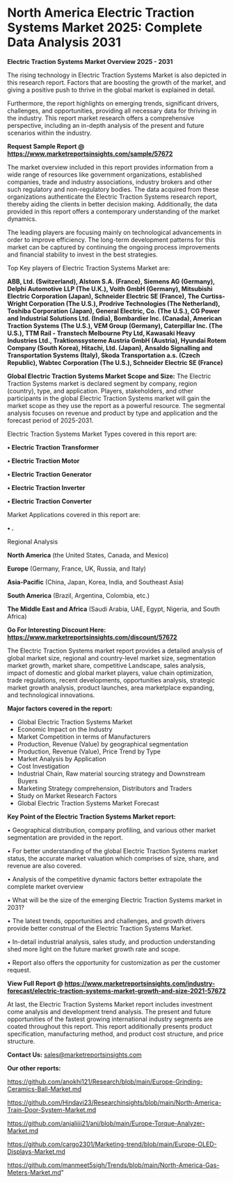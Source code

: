 # North America Electric Traction Systems Market 2025: Complete Data Analysis 2031

<Strong> Electric Traction Systems Market Overview 2025 - 2031</strong>

The rising technology in Electric Traction Systems Market is also depicted in this research report. Factors that are boosting the growth of the market, and giving a positive push to thrive in the global market is explained in detail.

Furthermore, the report highlights on emerging trends, significant drivers, challenges, and opportunities, providing all necessary data for thriving in the industry. This report market research offers a comprehensive perspective, including an in-depth analysis of the present and future scenarios within the industry.

<strong>Request Sample Report @ <a href=https://www.marketreportsinsights.com/sample/57672>https://www.marketreportsinsights.com/sample/57672</a></strong>

The market overview included in this report provides information from a wide range of resources like government organizations, established companies, trade and industry associations, industry brokers and other such regulatory and non-regulatory bodies. The data acquired from these organizations authenticate the Electric Traction Systems research report, thereby aiding the clients in better decision making. Additionally, the data provided in this report offers a contemporary understanding of the market dynamics.

The leading players are focusing mainly on technological advancements in order to improve efficiency. The long-term development patterns for this market can be captured by continuing the ongoing process improvements and financial stability to invest in the best strategies.

Top Key players of Electric Traction Systems Market are:

<strong>ABB, Ltd. (Switzerland), Alstom S.A. (France), Siemens AG (Germany), Delphi Automotive LLP (The U.K.), Voith GmbH (Germany), Mitsubishi Electric Corporation (Japan), Schneider Electric SE (France), The Curtiss-Wright Corporation (The U.S.), Prodrive Technologies (The Netherland), Toshiba Corporation (Japan), General Electric, Co. (The U.S.), CG Power and Industrial Solutions Ltd. (India), Bombardier Inc. (Canada), American Traction Systems (The U.S.), VEM Group (Germany), Caterpillar Inc. (The U.S.), TTM Rail - Transtech Melbourne Pty Ltd, Kawasaki Heavy Industries Ltd., Traktionssysteme Austria GmbH (Austria), Hyundai Rotem Company (South Korea), Hitachi, Ltd. (Japan), Ansaldo Signalling and Transportation Systems (Italy), Skoda Transportation a.s. (Czech Republic), Wabtec Corporation (The U.S.), Schneider Electric SE (France)</strong>

<strong><b>Global Electric Traction Systems Market Scope and Size:</b></strong>
The Electric Traction Systems market is declared segment by company, region (country), type, and application. Players, stakeholders, and other participants in the global Electric Traction Systems market will gain the market scope as they use the report as a powerful resource. The segmental analysis focuses on revenue and product by type and application and the forecast period of 2025-2031.

Electric Traction Systems Market Types covered in this report are:

<strong>• Electric Traction Transformer

• Electric Traction Motor

• Electric Traction Generator

• Electric Traction Inverter

• Electric Traction Converter</strong>

Market Applications covered in this report are:

<strong>• .</strong> 

Regional Analysis

<strong>North America</strong> (the United States, Canada, and Mexico)

<strong>Europe</strong> (Germany, France, UK, Russia, and Italy)

<strong>Asia-Pacific</strong> (China, Japan, Korea, India, and Southeast Asia)

<strong>South America</strong> (Brazil, Argentina, Colombia, etc.)

<strong>The Middle East and Africa</strong> (Saudi Arabia, UAE, Egypt, Nigeria, and South Africa)

<strong>Go For Interesting Discount Here: <a href=https://www.marketreportsinsights.com/discount/57672>https://www.marketreportsinsights.com/discount/57672</a></strong>

The Electric Traction Systems market report provides a detailed analysis of global market size, regional and country-level market size, segmentation market growth, market share, competitive Landscape, sales analysis, impact of domestic and global market players, value chain optimization, trade regulations, recent developments, opportunities analysis, strategic market growth analysis, product launches, area marketplace expanding, and technological innovations.

<strong><b>Major factors covered in the report:</b></strong>
<ul>
  <li>Global Electric Traction Systems Market </li>
  <li>Economic Impact on the Industry</li>
  <li>Market Competition in terms of Manufacturers</li>
  <li>Production, Revenue (Value) by geographical segmentation</li>
  <li>Production, Revenue (Value), Price Trend by Type</li>
  <li>Market Analysis by Application</li>
  <li>Cost Investigation</li>
  <li>Industrial Chain, Raw material sourcing strategy and Downstream Buyers</li>
  <li>Marketing Strategy comprehension, Distributors and Traders</li>
  <li>Study on Market Research Factors</li>
  <li>Global Electric Traction Systems Market Forecast</li>
</ul>

<strong><b>Key Point of the Electric Traction Systems Market report:</b></strong>

• Geographical distribution, company profiling, and various other market segmentation are provided in the report.

• For better understanding of the global Electric Traction Systems market status, the accurate market valuation which comprises of size, share, and revenue are also covered.

• Analysis of the competitive dynamic factors better extrapolate the complete market overview

• What will be the size of the emerging Electric Traction Systems market in 2031?

• The latest trends, opportunities and challenges, and growth drivers provide better construal of the Electric Traction Systems Market.

• In-detail industrial analysis, sales study, and production understanding shed more light on the future market growth rate and scope.

• Report also offers the opportunity for customization as per the customer request.

<strong><b>View Full Report @ <a href=https://www.marketreportsinsights.com/industry-forecast/electric-traction-systems-market-growth-and-size-2021-57672>https://www.marketreportsinsights.com/industry-forecast/electric-traction-systems-market-growth-and-size-2021-57672</a></b></strong>


At last, the Electric Traction Systems Market report includes investment come analysis and development trend analysis. The present and future opportunities of the fastest growing international industry segments are coated throughout this report. This report additionally presents product specification, manufacturing method, and product cost structure, and price structure.

<strong>Contact Us:</strong>
sales@marketreportsinsights.com

<strong>Our other reports:</strong>

<a href=https://github.com/anokhi121/Research/blob/main/Europe-Grinding-Ceramics-Ball-Market.md>https://github.com/anokhi121/Research/blob/main/Europe-Grinding-Ceramics-Ball-Market.md</a>

<a href=https://github.com/Hindavi23/Researchinsights/blob/main/North-America-Train-Door-System-Market.md>https://github.com/Hindavi23/Researchinsights/blob/main/North-America-Train-Door-System-Market.md</a>

<a href=https://github.com/anjaliiii21/ani/blob/main/Europe-Torque-Analyzer-Market.md>https://github.com/anjaliiii21/ani/blob/main/Europe-Torque-Analyzer-Market.md</a>

<a href=https://github.com/cargo2301/Marketing-trend/blob/main/Europe-OLED-Displays-Market.md>https://github.com/cargo2301/Marketing-trend/blob/main/Europe-OLED-Displays-Market.md</a>

<a href=https://github.com/manmeet5sigh/Trends/blob/main/North-America-Gas-Meters-Market.md>https://github.com/manmeet5sigh/Trends/blob/main/North-America-Gas-Meters-Market.md</a>"
